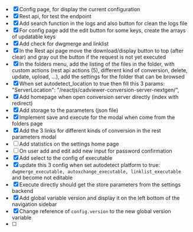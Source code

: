 - [x] Config page, for display the current configuration 
- [x] Rest api, for test the endpoint 
- [x] Add search function in the logs and also button for clean the logs file
- [x] For config page add the edit button for some keys, create the arrays of updatable keys
- [x] Add check for dwgmerge and linklist 
- [x] In the Rest api page move the download/display button to top (after clear) and gray out the button if the request is not yet executed
- [x] In the folders menu, add the listing of the files in the folder, with custom actions (rest api actions (5), different kind of conversion, delete, update, upload, ...), add the settings for the folder that can be browsed
- [x] When set autodetect_location to true then fill this 3 params:
"ServerLocation": "/reactjs/cadviewer-conversion-server-nextgen/",
- [x] Add homepage when open conversion server directly (index with redirect)
- [x] Add storage to the parameters (json file)
- [x] Implement save and execute for the modal when come from the folders page
- [x] Add the 3 links for different kinds of conversion in the rest parameters modal 
- [ ] Add statistics on the settings home page
- [ ] On user add and edit add new input for password confirmation
- [x] Add select to the config of executable
- [x] update this 3 config when set autodetect platform to true: `dwgmerge_executable, autoxchange_executable, linklist_executable` and become not editable 
- [x] Execute directly should get the store parameters from the settings backend 
- [x] Add global variable version and display it on the left bottom of the navigation sidebar
- [x] Change reference of `config.version` to the new global version variable
- [ ]